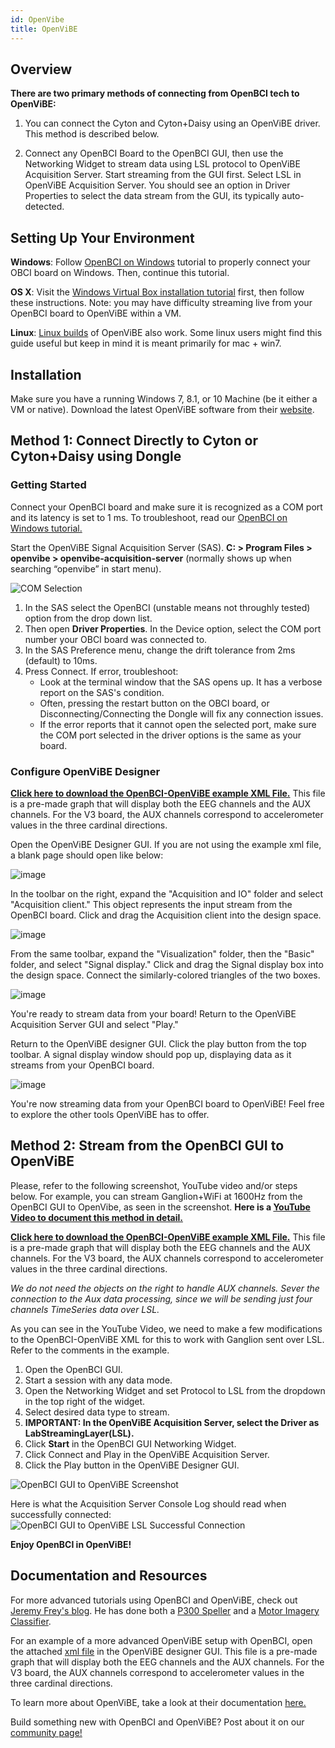 ```yaml
---
id: OpenVibe
title: OpenViBE
---
```


## Overview

__There are two primary methods of connecting from OpenBCI tech to OpenViBE:__

1. You can connect the Cyton and Cyton+Daisy using an OpenViBE driver. This method is described below.

2. Connect any OpenBCI Board to the OpenBCI GUI, then use the Networking Widget to stream data using LSL protocol to OpenViBE Acquisition Server. Start streaming from the GUI first. Select LSL in OpenViBE Acquisition Server. You should see an option in Driver Properties to select the data stream from the GUI, its typically auto-detected.

## Setting Up Your Environment

**Windows**: Follow [OpenBCI on Windows](10Troubleshooting/04-OpenBCI_on_Windows.md) tutorial to properly connect your OBCI board on Windows. Then, continue this tutorial.

**OS X**: Visit the [Windows Virtual Box installation tutorial](06Software/02-CompatibleThirdPartySoftware/07-VirtualBox.md) first, then follow these instructions. Note: you may have difficulty streaming live from your OpenBCI board to OpenViBE within a VM.

**Linux**: [Linux builds](http://openvibe.inria.fr/downloads/) of OpenViBE also work. Some linux users might find this guide useful but keep in mind it is meant primarily for mac + win7.

## Installation

Make sure you have a running Windows 7, 8.1, or 10 Machine (be it either a VM or native).
Download the latest OpenViBE software from their [website](http://openvibe.inria.fr/downloads/).

## Method 1: Connect Directly to Cyton or Cyton+Daisy using Dongle

### Getting Started

Connect your OpenBCI board and make sure it is recognized as a COM port and its latency is set to 1 ms. To troubleshoot, read our [OpenBCI on Windows tutorial.](10Troubleshooting/04-OpenBCI_on_Windows.md)

Start the OpenViBE Signal Acquisition Server (SAS). **C: > Program Files > openvibe > openvibe-acquisition-server** (normally shows up when searching “openvibe” in start menu).

![COM Selection](../../assets/SoftwareImages/CompatibleThirdPartySoftwareImages/com-select.jpg)

1. In the SAS select the OpenBCI (unstable means not throughly tested) option from the drop down list.
1. Then open **Driver Properties**. In the Device option, select the COM port number your OBCI board was connected to.
1. In the SAS Preference menu, change the drift tolerance from 2ms (default) to 10ms.
1. Press Connect. If error, troubleshoot:
	- Look at the terminal window that the SAS opens up. It has a verbose report on the SAS's condition.
	- Often, pressing the restart button on the OBCI board, or Disconnecting/Connecting the Dongle will fix any connection issues.
	- If the error reports that it cannot open the selected port, make sure the COM port selected in the driver options is the same as your board.

### Configure OpenViBE Designer

__[Click here to download the OpenBCI-OpenViBE example XML File.](https://github.com/openbci-archive/Docs/blob/master/assets/files/Start_OBCI_Cyton.xml)__ This file is a pre-made graph that will display both the EEG channels and the AUX channels. For the V3 board, the AUX channels correspond to accelerometer values in the three cardinal directions.

Open the OpenViBE Designer GUI. If you are not using the example xml file, a blank page should open like below:

![image](../../assets/SoftwareImages/CompatibleThirdPartySoftwareImages/OpenViBE_designer.JPG)

In the toolbar on the right, expand the "Acquisition and IO" folder and select "Acquisition client." This object represents the input stream from the OpenBCI board. Click and drag the Acquisition client into the design space.

![image](../../assets/SoftwareImages/CompatibleThirdPartySoftwareImages/OpenViBE_acquision_client.JPG)

From the same toolbar, expand the "Visualization" folder, then the "Basic" folder, and select "Signal display." Click and drag the Signal display box into the design space. Connect the similarly-colored triangles of the two boxes.

![image](../../assets/SoftwareImages/CompatibleThirdPartySoftwareImages/OpenViBE_signal_display.JPG)

You're ready to stream data from your board! Return to the OpenViBE Acquisition Server GUI and select "Play."

Return to the OpenViBE designer GUI. Click the play button from the top toolbar. A signal display window should pop up, displaying data as it streams from your OpenBCI board.

![image](../../assets/SoftwareImages/CompatibleThirdPartySoftwareImages/OpenViBE_signal_live.JPG)

You're now streaming data from your OpenBCI board to OpenViBE! Feel free to explore the other tools OpenViBE has to offer.

## Method 2: Stream from the OpenBCI GUI to OpenViBE

Please, refer to the following screenshot, YouTube video and/or steps below. For example, you can stream Ganglion+WiFi at 1600Hz from the OpenBCI GUI to OpenVibe, as seen in the screenshot. __Here is a [YouTube Video to document this method in detail.](https://www.youtube.com/watch?v=97rNewfbTKA)__

__[Click here to download the OpenBCI-OpenViBE example XML File.](https://github.com/openbci-archive/Docs/blob/master/assets/files/Start_OBCI_Cyton.xml)__ This file is a pre-made graph that will display both the EEG channels and the AUX channels. For the V3 board, the AUX channels correspond to accelerometer values in the three cardinal directions. 

_We do not need the objects on the right to handle AUX channels. Sever the connection to the Aux data processing, since we will be sending just four channels TimeSeries data over LSL._

As you can see in the YouTube Video, we need to make a few modifications to the OpenBCI-OpenViBE XML for this to work with Ganglion sent over LSL. Refer to the comments in the example.

1. Open the OpenBCI GUI.
1. Start a session with any data mode.
1. Open the Networking Widget and set Protocol to LSL from the dropdown in the top right of the widget.
1. Select desired data type to stream.
1. __IMPORTANT: In the OpenViBE Acquisition Server, select the Driver as LabStreamingLayer(LSL).__
1. Click __Start__ in the OpenBCI GUI Networking Widget.
1. Click Connect and Play in the OpenViBE Acquisition Server.
1. Click the Play button in the OpenViBE Designer GUI.

![OpenBCI GUI to OpenViBE Screenshot](assets/SoftwareImages/CompatibleThirdPartySoftwareImages/Ganglion-Wifi-LSL-OpenVibe_screenshot.png)

Here is what the Acquisition Server Console Log should read when successfully connected:
![OpenBCI GUI to OpenViBE LSL Successful Connection](assets/SoftwareImages/CompatibleThirdPartySoftwareImages/Ganglion-Wifi-LSL-OpenVibe_successMessage.png)


**Enjoy OpenBCI in OpenViBE!**

## Documentation and Resources
For more advanced tutorials using OpenBCI and OpenViBE, check out [Jeremy Frey's blog](http://blog.jfrey.info/). He has done both a [P300 Speller](http://blog.jfrey.info/2015/02/04/openbci-p300-coadapt/) and a [Motor Imagery Classifier](http://blog.jfrey.info/2015/03/03/openbci-motor-imagery/).

For an example of a more advanced OpenViBE setup with OpenBCI, open the attached [xml file](https://github.com/openbci-archive/Docs/blob/master/assets/files/Start_OBCI_Cyton.xml) in the OpenViBE designer GUI. This file is a pre-made graph that will display both the EEG channels and the AUX channels. For the V3 board, the AUX channels correspond to accelerometer values in the three cardinal directions.

To learn more about OpenViBE, take a look at their documentation [here.](http://openvibe.inria.fr/documentation-index/)

Build something new with OpenBCI and OpenViBE? Post about it on our [community page!](http://openbci.com/community/)
